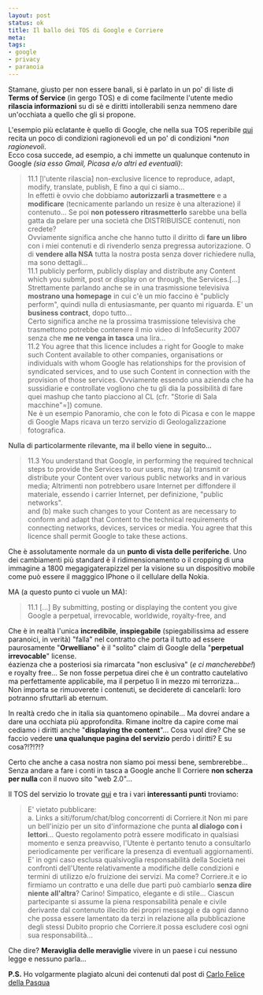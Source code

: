 ```yaml
--- 
layout: post
status: ok
title: Il ballo dei TOS di Google e Corriere
meta: 
tags: 
- google
- privacy
- paranoia
---
```

Stamane, giusto per non essere banali, si è parlato in un po' di liste di **Terms of Service** (in gergo TOS) e di come facilmente l'utente medio **rilascia informazioni** su di sè e diritti intollerabili senza nemmeno dare un'occhiata a quello che gli si propone.  
  
L'esempio più eclatante è quello di Google, che nella sua TOS reperibile [qui](http://google.com/accounts/TOS) recita un poco di condizioni ragionevoli ed un po' di condizioni **non ragionevoli*.  
Ecco cosa succede, ad esempio, a chi immette un qualunque contenuto in Google *(sia esso Gmail, Picasa e/o altri ed eventuali)*:

> 11.1 [l'utente rilascia] non-exclusive licence to reproduce, adapt, modify, translate, publish,
E fino a qui ci siamo...  
In effetti è ovvio che dobbiamo **autorizzarli a
trasmettere** e a **modificare** (tecnicamente parlando un resize è una
alterazione) il contenuto...
Se poi **non potessero ritrasmetterlo** sarebbe una bella gatta da pelare
per una società che DISTRIBUISCE contenuti, non credete?  
Ovviamente significa anche che hanno tutto il diritto di **fare un libro** con i miei contenuti e di rivenderlo senza pregressa autorizazione. O di **vendere alla NSA** tutta la nostra posta senza dover richiedere nulla, ma sono dettagli...  
> 11.1 <continua> publicly perform, publicly display and distribute any Content which you submit, post or display on or through, the Services.[...]
Strettamente parlando anche se in una trasmissione televisiva **mostrano
una homepage** in cui c'è un mio faccino è "publicly perform", quindi
nulla di entusiasmante, per quanto mi riguarda. E' un **business contract**,
dopo tutto...  
Certo significa anche ne la prossima trasmissione televisiva che trasmettono potrebbe contenere il mio video di InfoSecurity 2007 senza che **me ne venga in tasca** una lira...  
> 11.2 You agree that this licence includes a right for Google to make  such Content available to other companies, organisations or individuals with whom Google has relationships for the provision of syndicated services, and to use such Content in connection with the provision of  those services.
Ovviamente essendo una azienda che ha sussidiarie e controllate vogliono
che tu gli dia la possibilità di fare quei mashup che tanto piacciono al
CL (cfr. "Storie di Sala macchine"=]) comune.  
Ne è un esempio Panoramio, che con le foto di Picasa e con le mappe di
Google Maps ricava un terzo servizio di Geologalizzazione fotografica.  
  
Nulla di particolarmente rilevante, ma il bello viene in seguito...  

> 11.3 You understand that Google, in performing the required technical  steps to provide the Services to our users, may (a) transmit or distribute your Content over various public networks and in various media;
Altrimenti non potrebbero usare Internet per diffondere il materiale,
essendo i carrier Internet, per definizione, "public networks".  
> and (b) make such changes to your Content as are necessary to conform and adapt that Content to the technical requirements of connecting networks, devices, services or media. You agree that this licence shall permit Google to take these actions.

Che è assolutamente normale da un **punto di vista delle periferiche**.
Uno dei cambiamenti più standard è il ridimensionamento o il cropping di
una immagine a 1800 megagigaterapizzel per la visione su un dispositivo
mobile come può essere il magggico IPhone o il cellulare della Nokia.  
  
MA (a questo punto ci vuole un MA):

> 11.1 [...] By submitting, posting or displaying the content you give Google a perpetual, irrevocable, worldwide, royalty-free, and

Che è in realtà l'unica **incredibile**, **inspiegabile** (spiegabilissima ad
essere paranoici, in verità) "falla" nel contratto che porta il tutto ad
essere paurosamente "**Orwelliano**" è il "solito" claim di Google della
"**perpetual irrevocable**" license.  
éazienza che a posteriosi sia rimarcata
"non esclusiva" (*e ci mancherebbe!*) e royalty free...
Se non fosse perpetua direi che è un contratto cautelativo ma
perfettamente applicabile, ma il perpetuo lì in mezzo mi terrorizza...  
Non importa se rimuoverete i contenuti, se deciderete di cancelarli: loro potranno sfruttarli ab eternum.  
  
In realtà credo che in italia sia quantomeno opinabile... Ma dovrei andare a dare una occhiata più approfondita.
Rimane inoltre da capire come mai cediamo i diritti anche "**displaying the content**"... Cosa vuol dire? Che se faccio vedere **una qualunque pagina del servizio** perdo i diritti? E su cosa?!?!?!?  
  
Certo che anche a casa nostra non siamo poi messi bene, sembrerebbe... Senza andare a fare i conti in tasca a Google anche Il Corriere **non scherza per nulla** con il nuovo sito "web 2.0"...  
  
Il TOS del servizio lo trovate [qui](http://tinyurl.com/2mtedh) e tra i vari **interessanti punti** troviamo:
> E' vietato pubblicare:  
>  a. Links a siti/forum/chat/blog concorrenti di Corriere.it
Non mi pare un bell'inizio per un sito d'informazione che punta **al dialogo con i lettori**...
> Questo regolamento potrà essere modificato in qualsiasi momento e senza preavviso, l'Utente è pertanto tenuto a consultarlo periodicamente per verificare la presenza di eventuali aggiornamenti. E' in ogni caso esclusa qualsivoglia responsabilità della Società nei confronti dell'Utente relativamente a modifiche delle condizioni e termini di utilizzo e/o fruizione dei servizi.
Ma come? Corriere.it e io firmiamo un contratto e una delle due parti
può cambiarlo **senza dire niente all'altra**? Carino! Simpatico, elegante e
di stile...
> Ciascun partecipante si assume la piena responsabilità penale e civile derivante dal contenuto illecito dei propri messaggi e da ogni danno che possa essere lamentato da terzi in relazione alla pubblicazione degli stessi
Dubito proprio che Corriere.it possa escludere così ogni sua responsabilità...   
  
Che dire? **Meraviglia delle meraviglie** vivere in un paese i cui nessuno legge e nessuno parla...  
  
**P.S.** Ho volgarmente plagiato alcuni dei contenuti dal post di [Carlo Felice della Pasqua](http://treviso.typepad.com/se_una_notte_dinverno_un_/2007/10/il-nuovo-corrie.html)  
 
